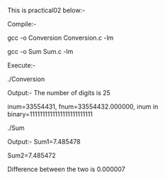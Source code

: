 This is practical02 below:-

Compile:-

gcc -o Conversion Conversion.c -lm

gcc -o Sum Sum.c -lm

Execute:-

./Conversion

Output:-
The number of digits is 25

inum=33554431, fnum=33554432.000000, inum in binary=1111111111111111111111111

./Sum

Output:-
Sum1=7.485478

Sum2=7.485472

Difference between the two is 0.000007
